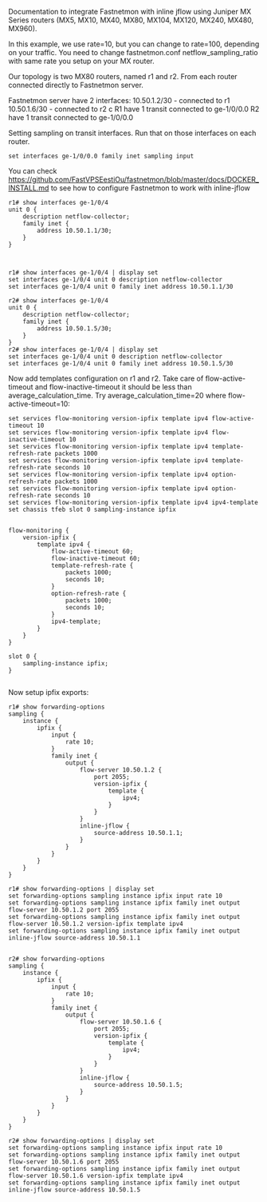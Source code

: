 Documentation to integrate Fastnetmon with inline jflow using Juniper MX Series routers (MX5, MX10, MX40, MX80, MX104, MX120, MX240, MX480, MX960).

In this example, we use rate=10, but you can change to rate=100, depending on your traffic. You need to change fastnetmon.conf netflow_sampling_ratio with same rate you setup on your MX router.

Our topology is two MX80 routers, named r1 and r2. From each router connected directly to Fastnetmon server. 

Fastnetmon server have 2 interfaces:
10.50.1.2/30 - connected to r1
10.50.1.6/30 - connected to r2
c
R1 have 1 transit connected to ge-1/0/0.0
R2 have 1 transit connected to ge-1/0/0.0

Setting sampling on transit interfaces. Run that on those interfaces on each router.

```
set interfaces ge-1/0/0.0 family inet sampling input
```


You can check https://github.com/FastVPSEestiOu/fastnetmon/blob/master/docs/DOCKER_INSTALL.md to see how to configure Fastnetmon to work with inline-jflow

```
r1# show interfaces ge-1/0/4  
unit 0 {
    description netflow-collector;
    family inet {
        address 10.50.1.1/30;
    }
}



r1# show interfaces ge-1/0/4 | display set 
set interfaces ge-1/0/4 unit 0 description netflow-collector
set interfaces ge-1/0/4 unit 0 family inet address 10.50.1.1/30

r2# show interfaces ge-1/0/4  
unit 0 {
    description netflow-collector;
    family inet {
        address 10.50.1.5/30;
    }
}
r2# show interfaces ge-1/0/4 | display set 
set interfaces ge-1/0/4 unit 0 description netflow-collector
set interfaces ge-1/0/4 unit 0 family inet address 10.50.1.5/30
```

Now add templates configuration on r1 and r2. Take care of flow-active-timeout and flow-inactive-timeout it should be less than average_calculation_time. Try average_calculation_time=20 where flow-active-timeout=10:
```
set services flow-monitoring version-ipfix template ipv4 flow-active-timeout 10
set services flow-monitoring version-ipfix template ipv4 flow-inactive-timeout 10
set services flow-monitoring version-ipfix template ipv4 template-refresh-rate packets 1000
set services flow-monitoring version-ipfix template ipv4 template-refresh-rate seconds 10
set services flow-monitoring version-ipfix template ipv4 option-refresh-rate packets 1000
set services flow-monitoring version-ipfix template ipv4 option-refresh-rate seconds 10
set services flow-monitoring version-ipfix template ipv4 ipv4-template
set chassis tfeb slot 0 sampling-instance ipfix


flow-monitoring {
    version-ipfix {
        template ipv4 {
            flow-active-timeout 60;
            flow-inactive-timeout 60;
            template-refresh-rate {
                packets 1000;
                seconds 10;
            }
            option-refresh-rate {
                packets 1000;
                seconds 10;
            }
            ipv4-template;
        }
    }
}

slot 0 {
    sampling-instance ipfix;
}


```


Now setup ipfix exports:
```
r1# show forwarding-options 
sampling {
    instance {
        ipfix {
            input {
                rate 10;
            }
            family inet {
                output {
                    flow-server 10.50.1.2 {
                        port 2055;
                        version-ipfix {
                            template {
                                ipv4;
                            }
                        }
                    }
                    inline-jflow {
                        source-address 10.50.1.1;
                    }
                }
            }
        }
    }
}

r1# show forwarding-options | display set 
set forwarding-options sampling instance ipfix input rate 10
set forwarding-options sampling instance ipfix family inet output flow-server 10.50.1.2 port 2055
set forwarding-options sampling instance ipfix family inet output flow-server 10.50.1.2 version-ipfix template ipv4
set forwarding-options sampling instance ipfix family inet output inline-jflow source-address 10.50.1.1


r2# show forwarding-options 
sampling {
    instance {
        ipfix {
            input {
                rate 10;
            }
            family inet {
                output {
                    flow-server 10.50.1.6 {
                        port 2055;
                        version-ipfix {
                            template {
                                ipv4;
                            }
                        }
                    }
                    inline-jflow {
                        source-address 10.50.1.5;
                    }
                }
            }
        }
    }
}

r2# show forwarding-options | display set 
set forwarding-options sampling instance ipfix input rate 10
set forwarding-options sampling instance ipfix family inet output flow-server 10.50.1.6 port 2055
set forwarding-options sampling instance ipfix family inet output flow-server 10.50.1.6 version-ipfix template ipv4
set forwarding-options sampling instance ipfix family inet output inline-jflow source-address 10.50.1.5
```




```
